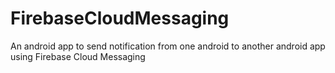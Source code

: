 # FirebaseCloudMessaging

An android app to send notification from one android to another android app using Firebase Cloud Messaging
